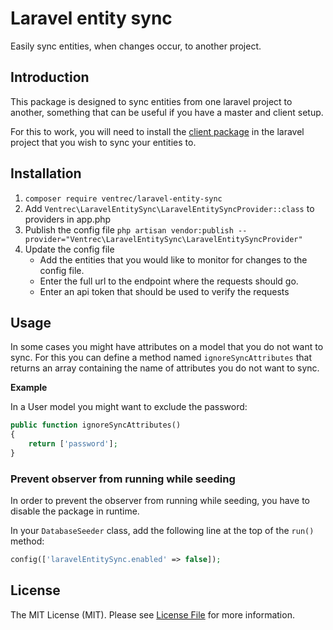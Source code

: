 # Laravel entity sync

Easily sync entities, when changes occur, to another project.

## Introduction

This package is designed to sync entities from one laravel project to another, something that can be useful if you have a master and client setup.

For this to work, you will need to install the [client package](https://github.com/ventrec/laravel-entity-sync-endpoint) in the laravel project that you wish to sync your entities to.

## Installation

1. `composer require ventrec/laravel-entity-sync`
2. Add `Ventrec\LaravelEntitySync\LaravelEntitySyncProvider::class` to providers in app.php
3. Publish the config file `php artisan vendor:publish --provider="Ventrec\LaravelEntitySync\LaravelEntitySyncProvider"`
4. Update the config file
    - Add the entities that you would like to monitor for changes to the config file.
    - Enter the full url to the endpoint where the requests should go.
    - Enter an api token that should be used to verify the requests
    
## Usage

In some cases you might have attributes on a model that you do not want to sync. For this you can define a method named `ignoreSyncAttributes` that returns an array containing the name of attributes you do not want to sync.

**Example**

In a User model you might want to exclude the password:
```php
public function ignoreSyncAttributes()
{
    return ['password'];
}
```

### Prevent observer from running while seeding

In order to prevent the observer from running while seeding, you have to disable the package in runtime.

In your `DatabaseSeeder` class, add the following line at the top of the `run()` method:

```php
config(['laravelEntitySync.enabled' => false]);
```
    
## License

The MIT License (MIT). Please see [License File](LICENSE.md) for more information.